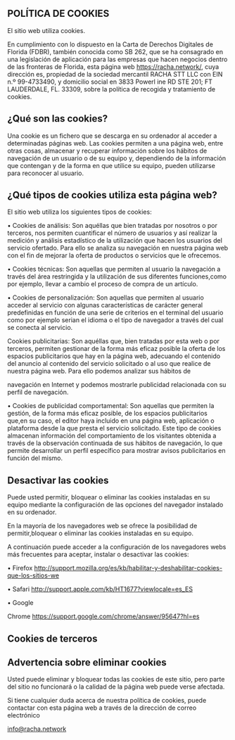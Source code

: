 ## POLÍTICA DE COOKIES

El sitio web utiliza cookies. 

En cumplimiento con lo dispuesto en la Carta de Derechos Digitales de Florida (FDBR), también conocida como SB 262, que se ha consagrado en una legislación de aplicación para las empresas que hacen negocios dentro de las fronteras de Florida, esta página web https://racha.network/, cuya dirección es, propiedad de la sociedad mercantil RACHA STT LLC con EIN n.º 99-4733490, y domicilio social en 3833 Powerl ine RD STE 201; FT LAUDERDALE, FL. 33309, sobre la política de recogida y tratamiento de cookies. 

## ¿Qué son las cookies? 

Una cookie es un fichero que se descarga en su ordenador al acceder a determinadas páginas web. Las cookies permiten a una página web, entre otras cosas, almacenar y recuperar información sobre los hábitos de navegación de un usuario o de su equipo y, dependiendo de la información que contengan y de la forma en que utilice su equipo, pueden utilizarse para reconocer al usuario. 

## ¿Qué tipos de cookies utiliza esta página web?

El sitio web utiliza los siguientes tipos de cookies:

• Cookies de análisis: Son aquéllas que bien tratadas por nosotros o por terceros, nos permiten cuantificar el número de usuarios y así realizar la medición y análisis estadístico de la utilización que hacen los usuarios del servicio ofertado. Para ello se analiza su navegación en nuestra página web con el fin de mejorar la oferta de productos o servicios que le ofrecemos.

• Cookies técnicas: Son aquellas que permiten al usuario la navegación a través del área restringida y la utilización de sus diferentes funciones,como por ejemplo, llevar a cambio el proceso de compra de un artículo. 

• Cookies de personalización: Son aquellas que permiten al usuario acceder al servicio con algunas características de carácter general predefinidas en función de una serie de criterios en el terminal del usuario como por ejemplo serian el idioma o el tipo de navegador a través del cual se conecta al servicio. 

Cookies publicitarias: Son aquéllas que, bien tratadas por esta web o por terceros, permiten gestionar de la forma más eficaz posible la oferta de los espacios publicitarios que hay en la página web, adecuando el contenido del anuncio al contenido del servicio solicitado o al uso que realice de nuestra página web. Para ello podemos analizar sus hábitos de 

navegación en Internet y podemos mostrarle publicidad relacionada con su perfil de navegación. 

• Cookies de publicidad comportamental: Son aquellas que permiten la gestión, de la forma más eficaz posible, de los espacios publicitarios que,en su caso, el editor haya incluido en una página web, aplicación o plataforma desde la que presta el servicio solicitado. Este tipo de cookies almacenan información del comportamiento de los visitantes obtenida a través de la observación continuada de sus hábitos de navegación, lo que permite desarrollar un perfil específico para mostrar avisos publicitarios en función del mismo. 

## Desactivar las cookies

Puede usted permitir, bloquear o eliminar las cookies instaladas en su equipo mediante la configuración de las opciones del navegador instalado en su ordenador. 

En la mayoría de los navegadores web se ofrece la posibilidad de permitir,bloquear o eliminar las cookies instaladas en su equipo. 

A continuación puede acceder a la configuración de los navegadores webs más frecuentes para aceptar, instalar o desactivar las cookies: 

• Firefox http://support.mozilla.org/es/kb/habilitar-y-deshabilitar-cookies-que-los-sitios-we 

• Safari http://support.apple.com/kb/HT1677?viewlocale=es_ES

• Google 

Chrome https://support.google.com/chrome/answer/95647?hl=es

## Cookies de terceros

## Advertencia sobre eliminar cookies

Usted puede eliminar y bloquear todas las cookies de este sitio, pero parte del sitio no funcionará o la calidad de la página web puede verse afectada. 

Si tiene cualquier duda acerca de nuestra política de cookies, puede contactar con esta página web a través de la dirección de correo electrónico 

info@racha.network




